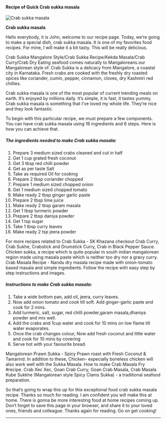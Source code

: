             

#### Recipe of Quick Crab sukka masala

![Crab sukka masala](https://img-global.cpcdn.com/recipes/9c8305ac9090d386/751x532cq70/crab-sukka-masala-recipe-main-photo.jpg)

**Crab sukka masala**

Hello everybody, it is John, welcome to our recipe page. Today, we’re going to make a special dish, crab sukka masala. It is one of my favorites food recipes. For mine, I will make it a bit tasty. This will be really delicious.

Crab Sukka Mangalore Style/Crab Sukka Recipe/Kekda Masala/Crab Curry/Crab Dry Eating seafood comes naturally to Mangaloreans.our Mangalorean style of. Crab Sukka is a delicacy from Mangalore, a coastal city in Karnataka. Fresh crabs are cooked with the freshly dry roasted spices like coriander, cumin, pepper, cinnamon, cloves, dry Kashmiri red chillies.

Crab sukka masala is one of the most popular of current trending meals on earth. It’s enjoyed by millions daily. It’s simple, it is fast, it tastes yummy. Crab sukka masala is something that I’ve loved my whole life. They’re nice and they look fantastic.

To begin with this particular recipe, we must prepare a few components. You can have crab sukka masala using 16 ingredients and 6 steps. Here is how you can achieve that.

##### The ingredients needed to make Crab sukka masala:

1.  Prepare 3 medium sized crabs cleaned and cut in half
2.  Get 1 cup grated fresh coconut
3.  Get 3 tbsp red chilli powder
4.  Get as per taste Salt
5.  Take as required Oil for cooking
6.  Prepare 2 tbsp coriander chopped
7.  Prepare 1 medium sized chopped onion
8.  Get 1 medium sized chopped tomato
9.  Make ready 2 tbsp ginger garlic paste
10.  Prepare 2 tbsp lime juice
11.  Make ready 2 tbsp garam masala
12.  Get 1 tbsp turmeric powder
13.  Prepare 2 tbsp daniya powder
14.  Get 1 tsp sugar
15.  Take 1 tbsp curry leaves
16.  Make ready 2 tsp jeera powder

For more recipes related to Crab Sukka - SK Khazana checkout Crab Curry, Crab Sukhe, Crabstick and Drumstick Curry, Crab in Black Pepper Sauce. Chicken sukka, a recipe which is quite popular in south indian mangalorean region made using masala paste which is neither too dry nor a gravy curry. Crab Masala Recipe - Nandu dry masala recipe made with onion-tomato based masala and simple ingredients. Follow the recipe with easy step by step instructions and images.

##### Instructions to make Crab sukka masala:

1.  Take a wide bottom pan, add oil, jeera, curry leaves.
2.  Now add onion tomato and cook till soft. Add ginger-garlic paste and cook for 2 mins.
3.  Add turmeric, salt, sugar, red chilli powder,garam masala,dhaniya powder and mix well.
4.  Add the crabs and 1cup water and cook for 10 mins on low flame till water evaporates.
5.  Once the crab changes colour, Now add fresh coconut and little water and cook for 10 mins by covering
6.  Serve hot with your favourite bread.

Mangalorean Prawn Sukka - Spicy Prawn roast with Fresh Coconut & Tamarind. In addition to these, Chicken- especially boneless chicken will also work well with the Sukka Masala. How to make Crab Masala Fry #recipe. Crab Xec Xec, Goan Crab Curry, Goan Crab Masala, Crab Masala. Kube Sukkhe (Mangalorean style Spicy Clams Sukka) - a traditional seafood preparation.

So that’s going to wrap this up for this exceptional food crab sukka masala recipe. Thanks so much for reading. I am confident you will make this at home. There is gonna be more interesting food at home recipes coming up. Don’t forget to save this page in your browser, and share it to your loved ones, friends and colleague. Thanks again for reading. Go on get cooking!

* * *